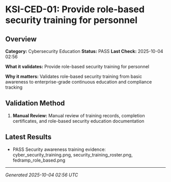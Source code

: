 # KSI-CED-01: Provide role-based security training for personnel

## Overview

**Category:** Cybersecurity Education
**Status:** PASS
**Last Check:** 2025-10-04 02:56

**What it validates:** Provide role-based security training for personnel

**Why it matters:** Validates role-based security training from basic awareness to enterprise-grade continuous education and compliance tracking

## Validation Method

1. **Manual Review:** Manual review of training records, completion certificates, and role-based security education documentation

## Latest Results

- PASS Security awareness training evidence: cyber_security_training.png, security_training_roster.png, fedramp_role_based.png

---
*Generated 2025-10-04 02:56 UTC*